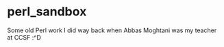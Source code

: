 perl_sandbox
============

Some old Perl work I did way back when Abbas Moghtani was my teacher at CCSF :^D